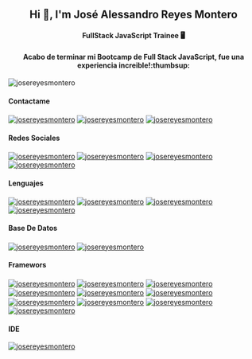 <h2 align="center">Hi 👋, I'm José Alessandro Reyes Montero</h1>
<h4 align="center">FullStack JavaScript Trainee 🖥️</h4>
<h4 align="center">Acabo de terminar mi Bootcamp de Full Stack JavaScript, fue una experiencia increible!:thumbsup:</h4>

<p align="left"> <img src="https://komarev.com/ghpvc/?username=josereyesmontero&label=Profile%20views&color=0e75b6&style=flat" alt="josereyesmontero" /> </p>

<h4 align="left">Contactame</h4>
<a href="https://mail.google.com/mail/josereyesmontero" target="blank"><img align="center" src="https://img.shields.io/badge/Gmail-D14836?style=for-the-badge&logo=gmail&logoColor=white" alt="josereyesmontero" /></a>
<a href="https://wa.me/56948938347" target="blank"><img align="center" src="https://img.shields.io/badge/WhatsApp-25D366?style=for-the-badge&logo=whatsapp&logoColor=white" alt="josereyesmontero" /></a>
<a href="https://t.me/RodrigoCE3JRM" target="blank"><img align="center" src="https://img.shields.io/badge/Telegram-2CA5E0?style=for-the-badge&logo=telegram&logoColor=white" alt="josereyesmontero" /></a>


<h4 align="left">Redes Sociales</h4>
<a href="https://linkedin.com/in/josereyesmontero" target="blank"><img align="center" src="https://img.shields.io/badge/LinkedIn-0077B5?style=for-the-badge&logo=linkedin&logoColor=white" alt="josereyesmontero" /></a>
<a href="https://www.instagram.com/alefullstackjs/" target="blank"><img align="center" src="https://img.shields.io/badge/Instagram-E4405F?style=for-the-badge&logo=instagram&logoColor=white" alt="josereyesmontero" /></a>
<a href="https://twitter.com/JosAlessandroR3" target="blank"><img align="center" src="https://img.shields.io/badge/Twitter-1DA1F2?style=for-the-badge&logo=twitter&logoColor=white" alt="josereyesmontero" /></a>
<a href="https://github.com/josereyesmontero" target="blank"><img align="center" src="https://img.shields.io/badge/GitHub-100000?style=for-the-badge&logo=github&logoColor=white" alt="josereyesmontero" /></a>


<h4 align="left">Lenguajes</h4>
<a href="https://lenguajehtml.com/html/" target="blank"><img align="center" src="https://img.shields.io/badge/HTML5-E34F26?style=for-the-badge&logo=html5&logoColor=white" alt="josereyesmontero" /></a>
<a href="https://lenguajecss.com/css/" target="blank"><img align="center" src="https://img.shields.io/badge/CSS3-1572B6?style=for-the-badge&logo=css3&logoColor=white" alt="josereyesmontero" /></a>
<a href="https://lenguajejs.com/javascript/" target="blank"><img align="center" src="https://img.shields.io/badge/JavaScript-323330?style=for-the-badge&logo=javascript&logoColor=F7DF1E" alt="josereyesmontero" /></a>
<a href="https://www.json.org/json-es.html" target="blank"><img align="center" src="https://img.shields.io/badge/json-5E5C5C?style=for-the-badge&logo=json&logoColor=white" alt="josereyesmontero" /></a>


<h4 align="left">Base De Datos</h4>
<a href="https://www.mysql.com/" target="blank"><img align="center" src="https://img.shields.io/badge/MySQL-005C84?style=for-the-badge&logo=mysql&logoColor=white" alt="josereyesmontero" /></a>
<a href="https://www.postgresql.org/" target="blank"><img align="center" src="https://img.shields.io/badge/PostgreSQL-316192?style=for-the-badge&logo=postgresql&logoColor=white" alt="josereyesmontero" /></a>


<h4 align="left">Framewors</h4>
<a href="https://getbootstrap.com/" target="blank"><img align="center" src="https://img.shields.io/badge/Bootstrap-563D7C?style=for-the-badge&logo=bootstrap&logoColor=white" alt="josereyesmontero" /></a>
<a href="https://www.docker.com/" target="blank"><img align="center" src="https://img.shields.io/badge/Docker-2CA5E0?style=for-the-badge&logo=docker&logoColor=white" alt="josereyesmontero" /></a>
<a href="https://expressjs.com/es/" target="blank"><img align="center" src="https://img.shields.io/badge/Express.js-000000?style=for-the-badge&logo=express&logoColor=white" alt="josereyesmontero" /></a>
<a href="https://fontawesome.com/" target="blank"><img align="center" src="https://img.shields.io/badge/Font_Awesome-339AF0?style=for-the-badge&logo=fontawesome&logoColor=white" alt="josereyesmontero" /></a>
<a href="https://handlebarsjs.com/" target="blank"><img align="center" src="https://img.shields.io/badge/Handlebars.js-f0772b?style=for-the-badge&logo=handlebarsdotjs&logoColor=black" alt="josereyesmontero" /></a>
<a href="https://jquery.com/" target="blank"><img align="center" src="https://img.shields.io/badge/jQuery-0769AD?style=for-the-badge&logo=jquery&logoColor=white" alt="josereyesmontero" /></a>
<a href="https://jwt.io/" target="blank"><img align="center" src="https://img.shields.io/badge/JWT-000000?style=for-the-badge&logo=JSON%20web%20tokens&logoColor=white" alt="josereyesmontero" /></a>
<a href="https://nodejs.org/es/" target="blank"><img align="center" src="https://img.shields.io/badge/Node.js-339933?style=for-the-badge&logo=nodedotjs&logoColor=white" alt="josereyesmontero" /></a>
<a href="https://www.npmjs.com/" target="blank"><img align="center" src="https://img.shields.io/badge/npm-CB3837?style=for-the-badge&logo=npm&logoColor=white" alt="josereyesmontero" /></a>
<a href="https://www.postman.com/" target="blank"><img align="center" src="https://img.shields.io/badge/Postman-FF6C37?style=for-the-badge&logo=Postman&logoColor=white" alt="josereyesmontero" /></a>

<h4 align="left">IDE</h4>
<a href="https://code.visualstudio.com/" target="blank"><img align="center" src="https://img.shields.io/badge/Visual_Studio_Code-0078D4?style=for-the-badge&logo=visual%20studio%20code&logoColor=white" alt="josereyesmontero" /></a>




